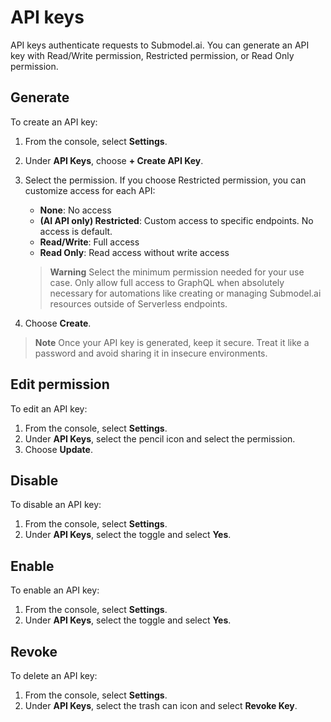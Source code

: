 # API keys

API keys authenticate requests to Submodel.ai. You can generate an API key with Read/Write permission, Restricted permission, or Read Only permission.

## Generate

To create an API key:

1. From the console, select **Settings**.
2. Under **API Keys**, choose **+ Create API Key**.
3. Select the permission. If you choose Restricted permission, you can customize access for each API:
   - **None**: No access
   - **(AI API only) Restricted**: Custom access to specific endpoints. No access is default.
   - **Read/Write**: Full access
   - **Read Only**: Read access without write access

   > **Warning**
   > Select the minimum permission needed for your use case. Only allow full access to GraphQL when absolutely necessary for automations like creating or managing Submodel.ai resources outside of Serverless endpoints.

4. Choose **Create**.

> **Note**
> Once your API key is generated, keep it secure. Treat it like a password and avoid sharing it in insecure environments.

## Edit permission

To edit an API key:

1. From the console, select **Settings**.
2. Under **API Keys**, select the pencil icon and select the permission.
3. Choose **Update**.

## Disable

To disable an API key:

1. From the console, select **Settings**.
2. Under **API Keys**, select the toggle and select **Yes**.

## Enable

To enable an API key:

1. From the console, select **Settings**.
2. Under **API Keys**, select the toggle and select **Yes**.

## Revoke

To delete an API key:

1. From the console, select **Settings**.
2. Under **API Keys**, select the trash can icon and select **Revoke Key**.